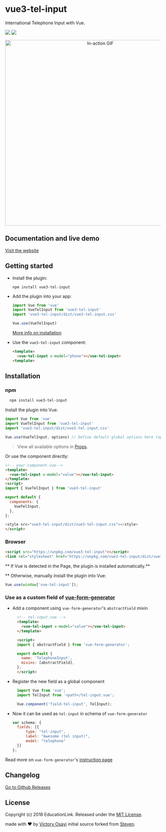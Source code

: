 # vue3-tel-input
International Telephone Input with Vue.

[![](https://img.shields.io/npm/dt/vue3-tel-input.svg)](https://www.npmjs.com/package/vue3-tel-input) [![](https://img.shields.io/github/stars/victorybiz/vue3-tel-input.svg)](https://github.com/victorybiz/vue3-tel-input)

<p align="center">
<img width="600px" alt="In-action GIF" src="https://thumbs.gfycat.com/EducatedPoliteBluefintuna-size_restricted.gif"/>
</p>

## Documentation and live demo

[Visit the website](https://educationlink.github.io/vue-tel-input/)

## Getting started
- Install the plugin:

  ```
  npm install vue3-tel-input
  ```

- Add the plugin into your app:

  ```javascript
  import Vue from 'vue'
  import VueTelInput from 'vue3-tel-input'
  import 'vue3-tel-input/dist/vue3-tel-input.css'

  Vue.use(VueTelInput)
  ```

  [More info on installation](#installation)

- Use the `vue3-tel-input` component:

  ```html
  <template>
    <vue-tel-input v-model="phone"></vue-tel-input>
  <template>
  ```

## Installation
### npm
```bash
  npm install vue3-tel-input
```

Install the plugin into Vue:

```javascript
import Vue from 'vue'
import VueTelInput from 'vue3-tel-input'
import 'vue3-tel-input/dist/vue3-tel-input.css'

Vue.use(VueTelInput, options) // Define default global options here (optional)
```
> View all available options in [Props](https://educationlink.github.io/vue-tel-input/documentation/props.html).

Or use the component directly:

```html
<!-- your-component.vue-->
<template>
  <vue-tel-input v-model="value"></vue-tel-input>
</template>
<script>
import { VueTelInput } from 'vue3-tel-input'

export default {
  components: {
    VueTelInput,
  },
};

<style src="vue3-tel-input/dist/vue3-tel-input.css"></style>
</script>
```

### Browser

```html
<script src="https://unpkg.com/vue3-tel-input"></script>
<link rel="stylesheet" href="https://unpkg.com/vue3-tel-input/dist/vue3-tel-input.css">
```

** If Vue is detected in the Page, the plugin is installed automatically.**

** Otherwise, manually install the plugin into Vue:

```js
Vue.use(window['vue-tel-input']);
```

### Use as a custom field of [vue-form-generator](https://github.com/vue-generators/vue-form-generator)

- Add a component using `vue-form-generator`'s `abstractField` mixin
  ```html
    <!-- tel-input.vue -->
    <template>
      <vue-tel-input v-model="value"></vue-tel-input>
    </template>

    <script>
    import { abstractField } from 'vue-form-generator';

    export default {
      name: 'TelephoneInput',
      mixins: [abstractField],
    };
    </script>
  ```

- Register the new field as a global component
  ```js
    import Vue from 'vue';
    import TelInput from '<path>/tel-input.vue';

    Vue.component('field-tel-input', TelInput);
  ```

- Now it can be used as `tel-input` in schema of `vue-form-generator`
  ```js
  var schema: {
    fields: [{
        type: "tel-input",
        label: "Awesome (tel input)",
        model: "telephone"
    }]
  };
  ```
Read more on `vue-form-generator`'s [instruction page](https://icebob.gitbooks.io/vueformgenerator/content/fields/custom_fields.html)


## Changelog
[Go to Github Releases](https://github.com/victorybiz/vue3-tel-input/releases)

## License

Copyright (c) 2018 EducationLink.
Released under the [MIT License](https://github.com/victorybiz/vue3-tel-input/blob/master/LICENSE).

made with &#x2764; by [Victory Osayi](https://github.com/victorybiz) initial source forked from [Steven](https://github.com/iamstevendao).
